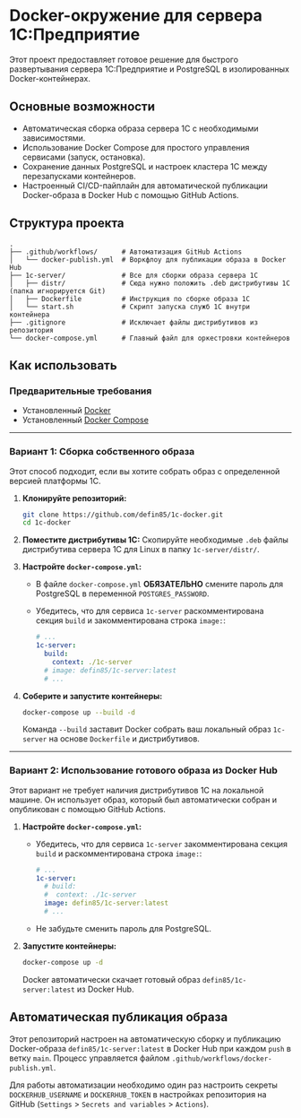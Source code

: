 # Docker-окружение для сервера 1С:Предприятие

Этот проект предоставляет готовое решение для быстрого развертывания сервера 1С:Предприятие и PostgreSQL в изолированных Docker-контейнерах.

## Основные возможности

* Автоматическая сборка образа сервера 1С с необходимыми зависимостями.
* Использование Docker Compose для простого управления сервисами (запуск, остановка).
* Сохранение данных PostgreSQL и настроек кластера 1С между перезапусками контейнеров.
* Настроенный CI/CD-пайплайн для автоматической публикации Docker-образа в Docker Hub с помощью GitHub Actions.

## Структура проекта

```
.
├── .github/workflows/      # Автоматизация GitHub Actions
│   └── docker-publish.yml  # Воркфлоу для публикации образа в Docker Hub
├── 1c-server/              # Все для сборки образа сервера 1С
│   ├── distr/              # Сюда нужно положить .deb дистрибутивы 1С (папка игнорируется Git)
│   ├── Dockerfile          # Инструкция по сборке образа 1С
│   └── start.sh            # Скрипт запуска служб 1С внутри контейнера
├── .gitignore              # Исключает файлы дистрибутивов из репозитория
└── docker-compose.yml      # Главный файл для оркестровки контейнеров
```

## Как использовать

### Предварительные требования

* Установленный [Docker](https://www.docker.com/get-started)
* Установленный [Docker Compose](https://docs.docker.com/compose/install/)

---

### Вариант 1: Сборка собственного образа

Этот способ подходит, если вы хотите собрать образ с определенной версией платформы 1С.

1. **Клонируйте репозиторий:**

    ```bash
    git clone https://github.com/defin85/1c-docker.git
    cd 1c-docker
    ```

2. **Поместите дистрибутивы 1С:**
    Скопируйте необходимые `.deb` файлы дистрибутива сервера 1С для Linux в папку `1c-server/distr/`.

3. **Настройте `docker-compose.yml`:**
    * В файле `docker-compose.yml` **ОБЯЗАТЕЛЬНО** смените пароль для PostgreSQL в переменной `POSTGRES_PASSWORD`.
    * Убедитесь, что для сервиса `1c-server` раскомментирована секция `build` и закомментирована строка `image:`:

        ```yaml
        # ...
        1c-server:
          build:
            context: ./1c-server
          # image: defin85/1c-server:latest 
          # ...
        ```

4. **Соберите и запустите контейнеры:**

    ```bash
    docker-compose up --build -d
    ```

    Команда `--build` заставит Docker собрать ваш локальный образ `1c-server` на основе `Dockerfile` и дистрибутивов.

---

### Вариант 2: Использование готового образа из Docker Hub

Этот вариант не требует наличия дистрибутивов 1С на локальной машине. Он использует образ, который был автоматически собран и опубликован с помощью GitHub Actions.

1. **Настройте `docker-compose.yml`:**
    * Убедитесь, что для сервиса `1c-server` закомментирована секция `build` и раскомментирована строка `image:`:

        ```yaml
        # ...
        1c-server:
          # build:
          #  context: ./1c-server
          image: defin85/1c-server:latest
          # ...
        ```

    * Не забудьте сменить пароль для PostgreSQL.

2. **Запустите контейнеры:**

    ```bash
    docker-compose up -d
    ```

    Docker автоматически скачает готовый образ `defin85/1c-server:latest` из Docker Hub.

## Автоматическая публикация образа

Этот репозиторий настроен на автоматическую сборку и публикацию Docker-образа `defin85/1c-server:latest` в Docker Hub при каждом `push` в ветку `main`. Процесс управляется файлом `.github/workflows/docker-publish.yml`.

Для работы автоматизации необходимо один раз настроить секреты `DOCKERHUB_USERNAME` и `DOCKERHUB_TOKEN` в настройках репозитория на GitHub (`Settings` > `Secrets and variables` > `Actions`).
